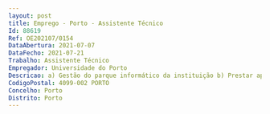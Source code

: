 ```yaml
--- 
layout: post
title: Emprego - Porto - Assistente Técnico
Id: 88619
Ref: OE202107/0154
DataAbertura: 2021-07-07
DataFecho: 2021-07-21
Trabalho: Assistente Técnico
Empregador: Universidade do Porto
Descricao: a) Gestão do parque informático da instituição b) Prestar apoio aos utilizadores na utilização de serviços disponibilizados pela UPdigital c) Outras enquadradas na categoria e na função.
CodigoPostal: 4099-002 PORTO
Concelho: Porto
Distrito: Porto
--- 
```

